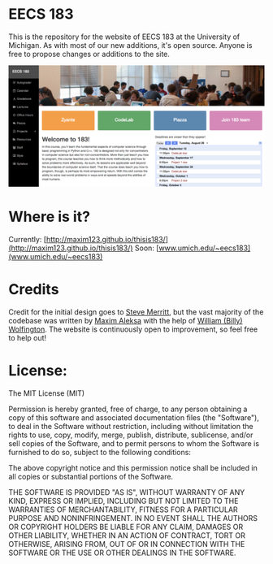 EECS 183
=========

This is the repository for the website of EECS 183 at the University of Michigan. As with most of our new additions, it's open source. Anyone is free to propose changes or additions to the site.

![Logo](screenshot.png)

Where is it?
=========
Currently: [http://maxim123.github.io/thisis183/](http://maxim123.github.io/thisis183/)
Soon: [www.umich.edu/~eecs183](www.umich.edu/~eecs183)

Credits
=========

Credit for the initial design goes to [Steve Merritt](http://github.com/stevemer), but the vast majority of the codebase was written by [Maxim Aleksa](http://github.com/maxim123) with the help of [William (Billy) Wolfington](http://github.com/thewolfA2). The website is continuously open to improvement, so feel free to help out!

License:
=========

The MIT License (MIT)

Permission is hereby granted, free of charge, to any person obtaining a copy of this software and associated documentation files (the "Software"), to deal in the Software without restriction, including without limitation the rights to use, copy, modify, merge, publish, distribute, sublicense, and/or sell copies of the Software, and to permit persons to whom the Software is furnished to do so, subject to the following conditions:

The above copyright notice and this permission notice shall be included in all copies or substantial portions of the Software.

THE SOFTWARE IS PROVIDED "AS IS", WITHOUT WARRANTY OF ANY KIND, EXPRESS OR IMPLIED, INCLUDING BUT NOT LIMITED TO THE WARRANTIES OF MERCHANTABILITY, FITNESS FOR A PARTICULAR PURPOSE AND NONINFRINGEMENT. IN NO EVENT SHALL THE AUTHORS OR COPYRIGHT HOLDERS BE LIABLE FOR ANY CLAIM, DAMAGES OR OTHER LIABILITY, WHETHER IN AN ACTION OF CONTRACT, TORT OR OTHERWISE, ARISING FROM, OUT OF OR IN CONNECTION WITH THE SOFTWARE OR THE USE OR OTHER DEALINGS IN THE SOFTWARE.
